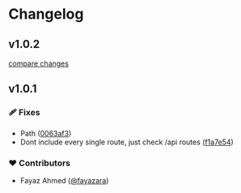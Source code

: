 # Changelog


## v1.0.2

[compare changes](https://github.com/fayazara/supersaas-jwt-auth/compare/v1.0.1...v1.0.2)

## v1.0.1


### 🩹 Fixes

- Path ([0063af3](https://github.com/fayazara/supersaas-jwt-auth/commit/0063af3))
- Dont include every single route, just check /api routes ([f1a7e54](https://github.com/fayazara/supersaas-jwt-auth/commit/f1a7e54))

### ❤️ Contributors

- Fayaz Ahmed ([@fayazara](http://github.com/fayazara))

